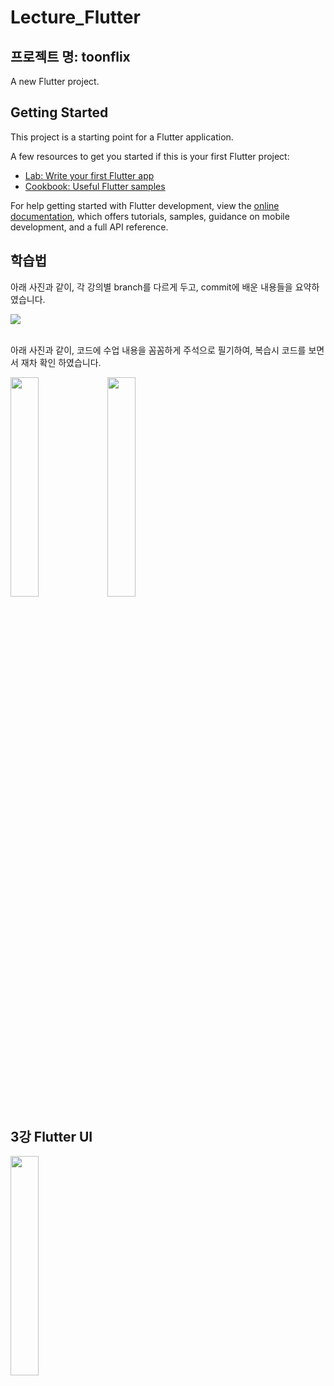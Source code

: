 # Lecture_Flutter
## 프로젝트 명: toonflix

A new Flutter project.

## Getting Started

This project is a starting point for a Flutter application.

A few resources to get you started if this is your first Flutter project:

- [Lab: Write your first Flutter app](https://docs.flutter.dev/get-started/codelab)
- [Cookbook: Useful Flutter samples](https://docs.flutter.dev/cookbook)

For help getting started with Flutter development, view the
[online documentation](https://docs.flutter.dev/), which offers tutorials,
samples, guidance on mobile development, and a full API reference.
## 학습법
아래 사진과 같이, 각 강의별 branch를 다르게 두고, commit에 배운 내용들을 요약하였습니다.
<div>
<img src="https://github.com/Chochanguk/Lecture_Flutter/assets/119058637/24484334-e5bc-4b53-b206-4b57780a2108"/>
</div>
  <br>

아래 사진과 같이, 코드에 수업 내용을 꼼꼼하게 주석으로 필기하여, 복습시 코드를 보면서 재차 확인 하였습니다.
<div>
  <img src="https://github.com/Chochanguk/Lecture_Flutter/assets/119058637/615514ad-a661-43e8-9952-4cc5b08a8a2b" width=30% height=30%/>
  <img src="https://github.com/Chochanguk/Lecture_Flutter/assets/119058637/97b63a08-86a9-497e-8074-c1fd50d29cad" width=30% height=30%/>
</div>


## 3강 Flutter UI
<img src="https://github.com/Chochanguk/Lecture_Flutter/assets/119058637/b5594b7a-ec92-4b76-bf82-8a50e55e9c9f" width=30% height=30%/>



